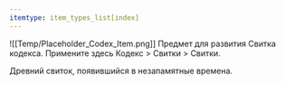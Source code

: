 ```yaml
---
itemtype: item_types_list[index]
---
```

![[Temp/Placeholder_Codex_Item.png]]
Предмет для развития Свитка кодекса.
Примените здесь Кодекс > Свитки > Свитки.

Древний свиток, появившийся в незапамятные времена.
